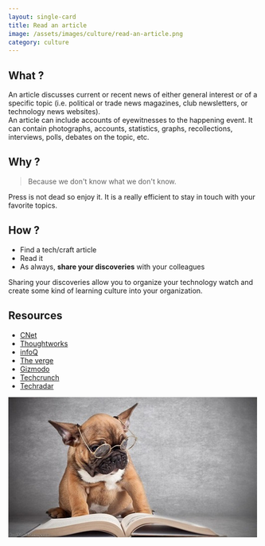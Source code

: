 ```yaml
---
layout: single-card
title: Read an article
image: /assets/images/culture/read-an-article.png
category: culture
---
```




## What ?
An article discusses current or recent news of either general interest or of a specific topic (i.e. political or trade news magazines, club newsletters, or technology news websites).  
An article can include accounts of eyewitnesses to the happening event. It can contain photographs, accounts, statistics, graphs, recollections, interviews, polls, debates on the topic, etc.

## Why ?
> Because we don't know what we don't know.  

Press is not dead so enjoy it. It is a really efficient to stay in touch with your favorite topics.

## How ?
* Find a tech/craft article
* Read it
* As always, **share your discoveries** with your colleagues

Sharing your discoveries allow you to organize your technology watch and create some kind of learning culture into your organization.

## Resources
* [CNet](https://www.cnet.com/)
* [Thoughtworks](https://www.thoughtworks.com/)
* [infoQ](https://www.infoq.com/)
* [The verge](https://www.theverge.com)
* [Gizmodo](https://gizmodo.com/)
* [Techcrunch](https://techcrunch.com/)
* [Techradar](http://www.techradar.com/)

![Read article](/assets/images/read-1-article1.jpg)
